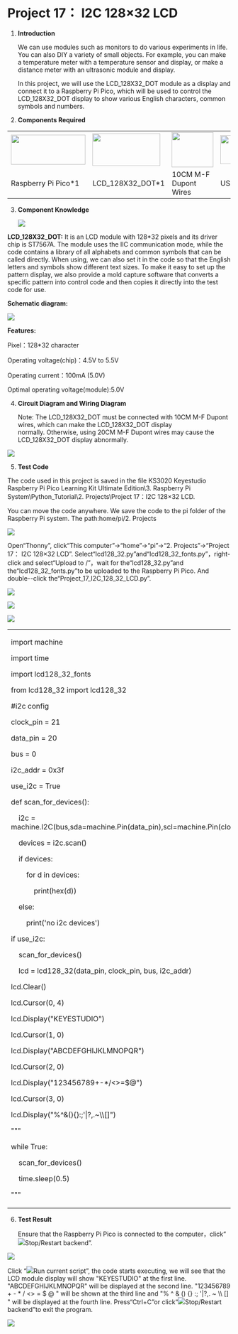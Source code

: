 # Project 17： I2C 128×32 LCD

1.  **Introduction**
    
    We can use modules such as monitors to do various experiments in
    life. You can also DIY a variety of small objects. For example, you
    can make a temperature meter with a temperature sensor and display,
    or make a distance meter with an ultrasonic module and display.
    
    In this project, we will use the LCD\_128X32\_DOT module as a
    display and connect it to a Raspberry Pi Pico, which will be used to
    control the LCD\_128X32\_DOT display to show various English
    characters, common symbols and numbers.

2.  **Components Required**

<table>
<tbody>
<tr class="odd">
<td><img src="https://raw.githubusercontent.com/keyestudio/KS3020-KS3020F-Keyestudio-Raspberry-Pi-Pico-Ultimate-Starter-Kit-Raspberry-Pi/master/media/b1265f71184b5d144248ea3e847a18c9.jpeg" style="width:1.75486in;height:0.69861in" /></td>
<td><img src="https://raw.githubusercontent.com/keyestudio/KS3020-KS3020F-Keyestudio-Raspberry-Pi-Pico-Ultimate-Starter-Kit-Raspberry-Pi/master/media/2c2645e94a00867ac23e8a022f0a631a.png" style="width:1.59236in;height:0.76736in" /></td>
<td><img src="https://raw.githubusercontent.com/keyestudio/KS3020-KS3020F-Keyestudio-Raspberry-Pi-Pico-Ultimate-Starter-Kit-Raspberry-Pi/master/media/bb8cfe198d6a21b2dcaa7965992c76c4.png" style="width:0.97569in;height:0.82431in" /></td>
<td><img src="https://raw.githubusercontent.com/keyestudio/KS3020-KS3020F-Keyestudio-Raspberry-Pi-Pico-Ultimate-Starter-Kit-Raspberry-Pi/master/media/7dcbd02995be3c142b2f97df7f7c03ce.png" style="width:1.275in;height:0.68264in" /></td>
</tr>
<tr class="even">
<td>Raspberry Pi Pico*1</td>
<td>LCD_128X32_DOT*1</td>
<td>10CM M-F Dupont Wires</td>
<td>USB Cable*1</td>
</tr>
</tbody>
</table>

3.  **Component Knowledge**
    
    ![](/media/2c2645e94a00867ac23e8a022f0a631a.png)

**LCD\_128X32\_DOT:** It is an LCD module with 128\*32 pixels and its
driver chip is ST7567A. The module uses the IIC communication mode,
while the code contains a library of all alphabets and common symbols
that can be called directly. When using, we can also set it in the code
so that the English letters and symbols show different text sizes. To
make it easy to set up the pattern display, we also provide a mold
capture software that converts a specific pattern into control code and
then copies it directly into the test code for use.

**Schematic diagram:**

![](/media/5451aed32bc5b7b30fbd5613ad09a65b.png)

**Features:**

Pixel：128\*32 character

Operating voltage(chip)：4.5V to 5.5V

Operating current：100mA (5.0V)

Optimal operating voltage(module):5.0V

4.  **Circuit Diagram and Wiring Diagram**
    
    Note: The LCD\_128X32\_DOT must be connected with 10CM M-F Dupont
    wires, which can make the LCD\_128X32\_DOT display
    normally. Otherwise, using 20CM M-F Dupont wires may cause the
    LCD\_128X32\_DOT display abnormally.  

![](/media/82aae0a70e5628c53d7f81f7730cf79a.png)

5.  **Test Code**

The code used in this project is saved in the file KS3020 Keyestudio
Raspberry Pi Pico Learning Kit Ultimate Edition\\3. Raspberry Pi
System\\Python\_Tutorial\\2. Projects\\Project 17：I2C 128×32 LCD.

You can move the code anywhere. We save the code to the pi folder of the
Raspberry Pi system. The path:home/pi/2. Projects

![](/media/ae27830403a2f741aa9b725e5324c215.png)

Open“Thonny”, click“This computer”→“home”→“pi”→“2. Projects”→“Project
17： I2C 128×32 LCD”.
Select“lcd128\_32.py”and“lcd128\_32\_fonts.py”，right-click and
select“Upload to /”，wait for the“lcd128\_32.py”and
the“lcd128\_32\_fonts.py”to be uploaded to the Raspberry Pi Pico. And
double--click the“Project\_17\_I2C\_128\_32\_LCD.py”.

![](/media/cf6da403bb3a70da064a800abfcdf3e8.png)

![](/media/34cb4f230ecef649b2c7282576cff27c.png)

![](/media/d6d36ab4b42ff3bcf4b354c8adabf90e.png)

<table>
<tbody>
<tr class="odd">
<td><p>import machine</p>
<p>import time</p>
<p>import lcd128_32_fonts</p>
<p>from lcd128_32 import lcd128_32</p>
<p>#i2c config</p>
<p>clock_pin = 21</p>
<p>data_pin = 20</p>
<p>bus = 0</p>
<p>i2c_addr = 0x3f</p>
<p>use_i2c = True</p>
<p>def scan_for_devices():</p>
<p>    i2c = machine.I2C(bus,sda=machine.Pin(data_pin),scl=machine.Pin(clock_pin))</p>
<p>    devices = i2c.scan()</p>
<p>    if devices:</p>
<p>        for d in devices:</p>
<p>            print(hex(d))</p>
<p>    else:</p>
<p>        print('no i2c devices')</p>
<p>if use_i2c:</p>
<p>    scan_for_devices()</p>
<p>    lcd = lcd128_32(data_pin, clock_pin, bus, i2c_addr)</p>
<p>lcd.Clear()</p>
<p>lcd.Cursor(0, 4)</p>
<p>lcd.Display("KEYESTUDIO")</p>
<p>lcd.Cursor(1, 0)</p>
<p>lcd.Display("ABCDEFGHIJKLMNOPQR")</p>
<p>lcd.Cursor(2, 0)</p>
<p>lcd.Display("123456789+-*/&lt;&gt;=$@")</p>
<p>lcd.Cursor(3, 0)</p>
<p>lcd.Display("%^&amp;(){}:;'|?,.~\\[]")</p>
<p>"""</p>
<p>while True:</p>
<p>    scan_for_devices()</p>
<p>    time.sleep(0.5)</p>
<p>"""</p></td>
</tr>
</tbody>
</table>

6.  **Test Result**
    
    Ensure that the Raspberry Pi Pico is connected to the
    computer，click“![](/media/ec00367ea605788eab454cd176b94c7b.png)Stop/Restart backend”.

![](/media/e47d31acdd5429afcd63acfb0fd0a039.png)

Click “![](/media/bb4d9305714a178069d277b20e0934b7.png)Run current script”, the code starts
executing, we will see that the LCD module display will show
"KEYESTUDIO" at the first line. "ABCDEFGHIJKLMNOPQR" will be displayed
at the second line. "123456789 + - \* / \<\> = $ @ " will be shown at
the third line and "% ^ & () {} :; '|?,. \~ \\\\ \[\] " will be
displayed at the fourth line. Press“Ctrl+C”or
click“![](/media/ec00367ea605788eab454cd176b94c7b.png)Stop/Restart backend”to exit the program.

![](/media/ffc4f1df389a52a9b016f4fae9a7b703.png)
